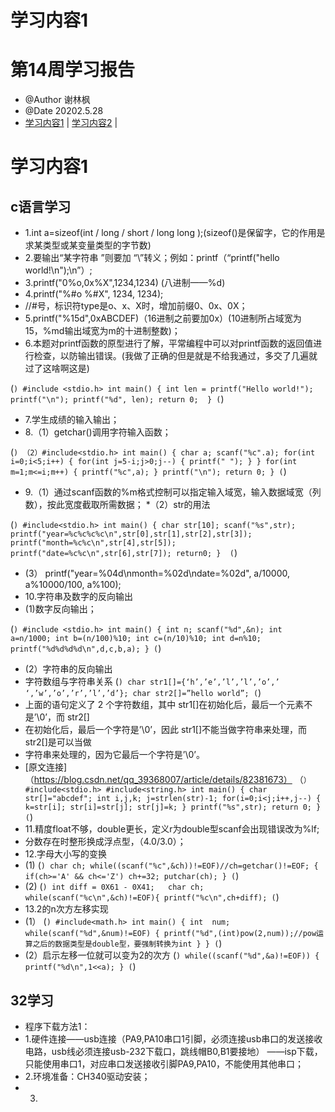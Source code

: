 # <a id='1'>学习内容1</a>
# 第14周学习报告  
* @Author 谢林枫
* @Date 20202.5.28
* [学习内容1](#1) | [学习内容2](#2) | 

# <a id='1'>学习内容1</a>
## c语言学习
* 1.int a=sizeof(int / long / short / long long );(sizeof()是保留字，它的作用是求某类型或某变量类型的字节数)
* 2.要输出“某字符串 ”则要加 “\”转义；例如：printf（“printf(\"hello world!\\n\");\n”）;
* 3.printf("0%o,0x%X",1234,1234)  (八进制——%d)
* 4.printf("%#o %#X", 1234, 1234);
* //#号，标识符type是o、x、X时，增加前缀0、0x、0X；
* 5.printf("%15d",0xABCDEF)（16进制之前要加0x）(10进制所占域宽为15，%md输出域宽为m的十进制整数)；
* 6.本题对printf函数的原型进行了解，平常编程中可以对printf函数的返回值进行检查，以防输出错误。(我做了正确的但是就是不给我通过，多交了几遍就过了这啥啊这是)

(```)
#include <stdio.h>
int main()
{ int len = printf("Hello world!"); printf("\n");
printf("%d", len);
return 0; 
}
(```)

* 7.学生成绩的输入输出；
* 8.（1）getchar()调用字符输入函数；

(```)
    （2）#include<stdio.h>
    int main()
    {
        char a;
        scanf("%c".a);
        for(int i=0;i<5;i++)
        {
            for(int j=5-i;j>0;j--)
            {
                printf(" ");
            }
        }
        for(int m=1;m<=i;m++)
        {
            printf("%c",a);
        }
            printf("\n");
        return 0;
    }
(```)

* 9.（1）通过scanf函数的%m格式控制可以指定输入域宽，输入数据域宽（列数），按此宽度截取所需数据；
*（2）str的用法

(```)
#include<stdio.h>
int main()
{
    char str[10];
    scanf("%s",str);
    printf("year=%c%c%c%c\n",str[0],str[1],str[2],str[3]);
    printf("month=%c%c\n",str[4],str[5]);
    printf("date=%c%c\n",str[6],str[7]);
    return0;
} 
(```)

* (3） printf("year=%04d\nmonth=%02d\ndate=%02d", a/10000, a%10000/100, a%100);
* 10.字符串及数字的反向输出
* (1)数字反向输出；

(```)
#include <stdio.h>
int main()
{
    int n;
    scanf("%d",&n);
    int a=n/1000;
    int b=(n/100)%10;
    int c=(n/10)%10;
    int d=n%10;
    printf("%d%d%d%d\n",d,c,b,a);
}
(```)

* (2）字符串的反向输出
* 字符数组与字符串关系
(```)
char str1[]={‘h’,’e’,’l’,’l’,’o’,’ ‘,’w’,’o’,’r’,’l’,’d’};
char str2[]=”hello world”;
(```)
* 上面的语句定义了 2 个字符数组，其中 str1[]在初始化后，最后一个元素不是’\0’，而 str2[]
* 在初始化后，最后一个字符是’\0’，因此 str1[]不能当做字符串来处理，而 str2[]是可以当做
* 字符串来处理的，因为它最后一个字符是’\0’。
* [原文连接]（https://blog.csdn.net/qq_39368007/article/details/82381673）
（```）
#include<stdio.h>
#include<string.h>
int main()
{
  char str[]="abcdef";
  int i,j,k;
j=strlen(str)-1;
for(i=0;i<j;i++,j--)
{
 k=str[i];
 str[i]=str[j];
 str[j]=k;
}
printf("%s",str);
return 0;
}
(```)
* 11.精度float不够，double更长，定义r为double型scanf会出现错误改为%lf;
* 分数存在时整形换成浮点型，（4.0/3.0）；
* 12.字母大小写的变换
* (1)
(```)
char ch;
    while((scanf("%c",&ch))!=EOF)//ch=getchar()!=EOF;
    {
        if(ch>='A' && ch<='Z')
          ch+=32;
        putchar(ch);
    }
(```)
* (2)
(```)
int diff = 0X61 - 0X41;  
    char ch;
    while(scanf("%c\n",&ch)!=EOF){
        printf("%c\n",ch+diff);
 (```)
* 13.2的n次方左移实现
* (1）
(```)
#include<math.h>
int main()
{
 int  num;
while(scanf("%d",&num)!=EOF)
{
  printf("%d",(int)pow(2,num));//pow运算之后的数据类型是double型，要强制转换为int
}
}
(```)
* (2）启示左移一位就可以变为2的次方
(```)
while((scanf("%d",&a)!=EOF))
{
printf("%d\n",1<<a);
}
(```)

## 32学习
* 程序下载方法1：
* 1.硬件连接——usb连接（PA9,PA10串口1引脚，必须连接usb串口的发送接收电路，usb线必须连接usb-232下载口，跳线帽B0,B1要接地）
——isp下载，只能使用串口1，对应串口发送接收引脚PA9,PA10，不能使用其他串口；
* 2.环境准备：CH340驱动安装；
* 3.


